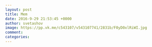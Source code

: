 ```yaml
--- 
layout: post 
title: Mem 
date: 2016-9-29 21:53:45 +0000 
author: svetashov 
image: https://pp.vk.me/c543107/v543107741/2831b/F0yD0xlRiWI.jpg
comment: 
categories: 
---
```

